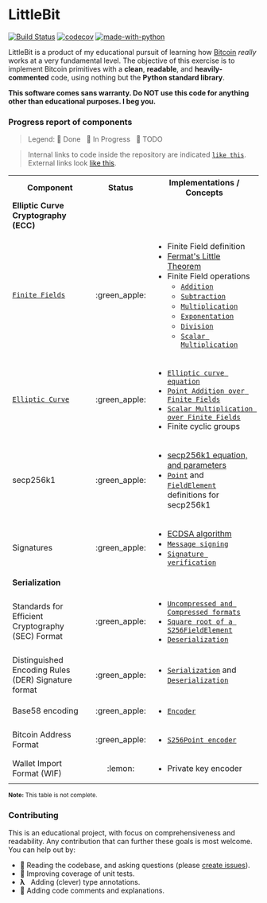 # LittleBit

[![Build Status](https://travis-ci.org/onyb/littlebit.svg?branch=master)](https://travis-ci.org/onyb/littlebit)
[![codecov](https://codecov.io/gh/onyb/littlebit/branch/master/graph/badge.svg)](https://codecov.io/gh/onyb/littlebit)
[![made-with-python](https://img.shields.io/badge/Made%20with-Python3.7-1f425f.svg)](https://www.python.org/)


LittleBit is a product of my educational pursuit of learning how [Bitcoin](https://bitcoin.org/bitcoin.pdf) _really_ works at a very fundamental level. The objective of this exercise is to implement Bitcoin primitives with a **clean**, **readable**, and **heavily-commented** code, using nothing but the **Python standard library**.

**This software comes sans warranty. Do NOT use this code for anything other than educational purposes. I beg you.**


### Progress report of components

> Legend: :green_apple: Done &nbsp; :lemon: In Progress &nbsp; :tomato: TODO

> Internal links to code inside the repository are indicated <a href="https://github.com/onyb/littlebit">`like this`</a>. External links look <a href="https://github.com/onyb/littlebit">like this</a>.

<table>
  <tbody>
    <tr>
      <th>Component</th>
      <th align="center">Status</th>
      <th align="center">Implementations / Concepts</th>
    </tr>
    <tr>
      <td><b>Elliptic Curve Cryptography (ECC)</b></td>
      <td align="center"></td>
      <td></td>
    </tr>
    <tr>
      <td><a href="littlebit/ecc/field.py"><code>Finite Fields</code></a></td>
      <td align="center">:green_apple:</td>
      <td>
        <ul>
          <li>
            Finite Field definition
          </li>
          <li>
            <a href="https://brilliant.org/wiki/fermats-little-theorem/">Fermat's Little Theorem</a>
          </li>
          <li>
            Finite Field operations
            <ul>
              <li><a href="littlebit/ecc/field.py#L19-L25"><code>Addition</code></li>
              <li><a href="littlebit/ecc/field.py#L27-L33"><code>Subtraction</code></li>
              <li><a href="littlebit/ecc/field.py#L35-L41"><code>Multiplication</code></li>
              <li><a href="littlebit/ecc/field.py#L43-L67"><code>Exponentation</code></li>
              <li><a href="littlebit/ecc/field.py#L69-L82"><code>Division</code></li>
              <li><a href="littlebit/ecc/field.py#L84-L90"><code>Scalar Multiplication</code></li>
            </ul>
          </li>
        </ul>
      </td>
    </tr>
    <tr>
      <td><a href="littlebit/ecc/point.py"><code>Elliptic Curve</code></a></td>
      <td align="center">:green_apple:</td>
      <td>
        <ul>
          <li>
            <a href="littlebit/ecc/point.py#L22"><code>Elliptic curve equation</code></a>
          </li>
          <li>
            <a href="littlebit/ecc/point.py#L34-L104"><code>Point Addition over Finite Fields</code></a>
          </li>
          <li>
            <a href="littlebit/ecc/point.py#L106-L123"><code>Scalar Multiplication over Finite Fields</code></a>
          </li>
          <li>
            Finite cyclic groups
          </li>
        </ul>
      </td>
    </tr>
    <tr>
      <td>secp256k1</td>
      <td align="center">:green_apple:</td>
      <td>
        <ul>
          <li><a href="https://en.bitcoin.it/wiki/Secp256k1">secp256k1 equation, and parameters</a></li>
          <li><a href="littlebit/ecc/secp256k1/point.py"><code>Point</code></a> and <a href="littlebit/ecc/secp256k1/field.py"><code>FieldElement</code></a> definitions for secp256k1</li>
        </ul>
      </td>
    </tr>
    <tr>
      <td>Signatures</td>
      <td align="center">:green_apple:</td>
      <td>
        <ul>
          <li><a href="https://en.wikipedia.org/wiki/Elliptic_Curve_Digital_Signature_Algorithm">ECDSA algorithm</a></li>
          <li><a href="littlebit/ecc/secp256k1/private_key.py#L24-L32"><code>Message signing</code></a></li>
          <li><a href="littlebit/ecc/secp256k1/point.py#L23-L29"><code>Signature verification</code></a></li>
        </ul>
      </td>
    </tr>
    <tr>
      <td><b>Serialization</b></td>
      <td align="center"></td>
      <td></td>
    </tr>
    <tr>
      <td>Standards for Efficient Cryptography (SEC) Format</td>
      <td align="center">:green_apple:</td>
      <td>
        <ul>
          <li><a href="littlebit/ecc/secp256k1/point.py#L31-L58"><code>Uncompressed and Compressed formats</code></a></li>
          <li><a href="littlebit/ecc/secp256k1/field.py#L12-L31"><code>Square root of a S256FieldElement</code></a></li>
          <li><a href="littlebit/ecc/secp256k1/point.py#L60-L89"><code>Deserialization</code></a></li>
        </ul>
      </td>
    </tr>
    <tr>
      <td>Distinguished Encoding Rules (DER) Signature format</td>
      <td align="center">:green_apple:</td>
      <td>
        <ul>
          <li><a href="littlebit/ecc/secp256k1/signature.py#L12-L51"><code>Serialization</code></a> and <a href="littlebit/ecc/secp256k1/signature.py#L53-L92"><code>Deserialization</code></a></li>
        </ul>
      </td>
    </tr>
    <tr>
      <td>Base58 encoding</td>
      <td align="center">:green_apple:</td>
      <td>
        <ul>
          <li><a href="littlebit/ecc/secp256k1/utils.py#L20-L43"><code>Encoder</code></a></li>
        </ul>
      </td>
    </tr>
    <tr>
      <td>Bitcoin Address Format</td>
      <td align="center">:green_apple:</td>
      <td>
        <ul>
          <li><a href="littlebit/ecc/secp256k1/point.py#L91-L94"><code>S256Point encoder</code></a></li>
        </ul>
      </td>
    </tr>
    <tr>
      <td>Wallet Import Format (WIF)</td>
      <td align="center">:lemon:</td>
      <td>
        <ul>
          <li>Private key encoder</li>
        </ul>
      </td>
    </tr>
  </tbody>
</table>

<sub><b>Note:</b> This table is not complete.</sub>


### Contributing

This is an educational project, with focus on comprehensiveness and readability. Any contribution that can further these goals is most welcome. You can help out by:

- 🔬 Reading the codebase, and asking questions (please [create issues](https://github.com/onyb/littlebit/issues/new)).
- 💯 Improving coverage of unit tests.
- <b>λ</b> &nbsp; Adding (clever) type annotations.
- 💬 Adding code comments and explanations.
